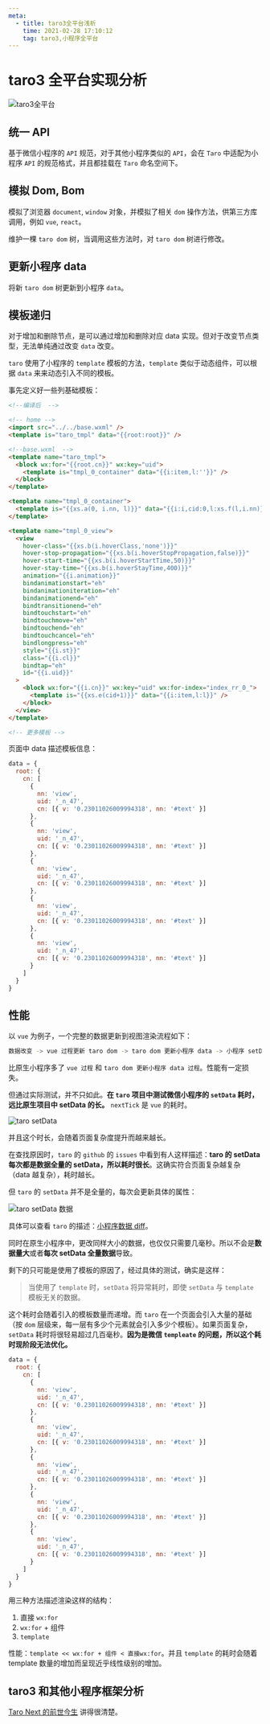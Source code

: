 ```yaml
---
meta:
  - title: taro3全平台浅析
    time: 2021-02-28 17:10:12
    tag: taro3,小程序全平台
---
```


# taro3 全平台实现分析

![taro3全平台](https://fireli-1256465711.cos.ap-chengdu.myqcloud.com/img/taro3%E5%85%A8%E5%B9%B3%E5%8F%B0.png)

<!-- more -->

## 统一 API

基于微信小程序的 `API` 规范，对于其他小程序类似的 `API`，会在 `Taro` 中适配为小程序 `API` 的规范格式，并且都挂载在 `Taro` 命名空间下。

## 模拟 Dom, Bom

模拟了浏览器 `document`, `window` 对象，并模拟了相关 `dom` 操作方法，供第三方库调用，例如 `vue`, `react`。

维护一棵 `taro dom` 树，当调用这些方法时，对 `taro dom` 树进行修改。

## 更新小程序 data

将新 `taro dom` 树更新到小程序 `data`。

## 模板递归

对于增加和删除节点，是可以通过增加和删除对应 data 实现。但对于改变节点类型，无法单纯通过改变 `data` 改变。

`taro` 使用了小程序的 `template` 模板的方法，`template` 类似于动态组件，可以根据 `data` 来来动态引入不同的模板。

事先定义好一些列基础模板：

```html
<!--编译后  -->

<!-- home -->
<import src="../../base.wxml" />
<template is="taro_tmpl" data="{{root:root}}" />

<!--base.wxml  -->
<template name="taro_tmpl">
  <block wx:for="{{root.cn}}" wx:key="uid">
    <template is="tmpl_0_container" data="{{i:item,l:''}}" />
  </block>
</template>

<template name="tmpl_0_container">
  <template is="{{xs.a(0, i.nn, l)}}" data="{{i:i,cid:0,l:xs.f(l,i.nn)}}" />
</template>

<template name="tmpl_0_view">
  <view
    hover-class="{{xs.b(i.hoverClass,'none')}}"
    hover-stop-propagation="{{xs.b(i.hoverStopPropagation,false)}}"
    hover-start-time="{{xs.b(i.hoverStartTime,50)}}"
    hover-stay-time="{{xs.b(i.hoverStayTime,400)}}"
    animation="{{i.animation}}"
    bindanimationstart="eh"
    bindanimationiteration="eh"
    bindanimationend="eh"
    bindtransitionend="eh"
    bindtouchstart="eh"
    bindtouchmove="eh"
    bindtouchend="eh"
    bindtouchcancel="eh"
    bindlongpress="eh"
    style="{{i.st}}"
    class="{{i.cl}}"
    bindtap="eh"
    id="{{i.uid}}"
  >
    <block wx:for="{{i.cn}}" wx:key="uid" wx:for-index="index_rr_0_">
      <template is="{{xs.e(cid+1)}}" data="{{i:item,l:l}}" />
    </block>
  </view>
</template>

<!-- 更多模板 -->
```

页面中 data 描述模板信息：

```js
data = {
  root: {
    cn: [
      {
        nn: 'view',
        uid: '_n_47',
        cn: [{ v: '0.23011026009994318', nn: '#text' }]
      },
      {
        nn: 'view',
        uid: '_n_47',
        cn: [{ v: '0.23011026009994318', nn: '#text' }]
      },
      {
        nn: 'view',
        uid: '_n_47',
        cn: [{ v: '0.23011026009994318', nn: '#text' }]
      },
      {
        nn: 'view',
        uid: '_n_47',
        cn: [{ v: '0.23011026009994318', nn: '#text' }]
      },
      {
        nn: 'view',
        uid: '_n_47',
        cn: [{ v: '0.23011026009994318', nn: '#text' }]
      }
    ]
  }
}
```

## 性能

以 `vue` 为例子，一个完整的数据更新到视图渲染流程如下：

```bash
数据改变 -> vue 过程更新 taro dom -> taro dom 更新小程序 data -> 小程序 setData
```

比原生小程序多了 `vue 过程` 和 `taro dom 更新小程序 data 过程`。性能有一定损失。

但通过实际测试，并不只如此。**在 `taro` 项目中测试微信小程序的 `setData` 耗时，远比原生项目中 setData 的长。** `nextTick` 是 `vue` 的耗时。

![taro setData](https://fireli-1256465711.cos.ap-chengdu.myqcloud.com/img/taro3%E5%85%A8%E5%B9%B3%E5%8F%B0%E6%B5%85%E6%9E%90/taro_setData_%E8%80%97%E6%97%B6.PNG)

并且这个时长，会随着页面复杂度提升而越来越长。

在查找原因时，`taro` 的 `github` 的 `issues` 中看到有人这样描述：**taro 的 setData 每次都是数据全量的 setData，所以耗时很长**。这确实符合页面复杂越复杂（data 越复杂），耗时越长。

但 `taro` 的 `setData` 并不是全量的，每次会更新具体的属性：

![taro setData 数据](https://fireli-1256465711.cos.ap-chengdu.myqcloud.com/img/taro3%E5%85%A8%E5%B9%B3%E5%8F%B0%E6%B5%85%E6%9E%90/taro_setData_%E6%95%B0%E6%8D%AE.PNG)

具体可以查看 `taro` 的描述：[小程序数据 diff](http://taro-docs.jd.com/taro/docs/optimized-practice#%E5%B0%8F%E7%A8%8B%E5%BA%8F%E6%95%B0%E6%8D%AE-diff)。

同时在原生小程序中，更改同样大小的数据，也仅仅只需要几毫秒。所以不会是**数据量大**或者**每次 setData 全量数据**导致。

剩下的只可能是使用了模板的原因了，经过具体的测试，确实是这样：

> 当使用了 `template` 时，`setData` 将异常耗时，即使 `setData` 与 `template` 模板无关的数据。

这个耗时会随着引入的模板数量而递增。而 `taro` 在一个页面会引入大量的基础（按 `dom` 层级来，每一层有多少个元素就会引入多少个模板）。如果页面复杂，`setData` 耗时将很轻易超过几百毫秒。**因为是微信 `templeate` 的问题，所以这个耗时现阶段无法优化。**

```js
data = {
  root: {
    cn: [
      {
        nn: 'view',
        uid: '_n_47',
        cn: [{ v: '0.23011026009994318', nn: '#text' }]
      },
      {
        nn: 'view',
        uid: '_n_47',
        cn: [{ v: '0.23011026009994318', nn: '#text' }]
      },
      {
        nn: 'view',
        uid: '_n_47',
        cn: [{ v: '0.23011026009994318', nn: '#text' }]
      },
      {
        nn: 'view',
        uid: '_n_47',
        cn: [{ v: '0.23011026009994318', nn: '#text' }]
      },
      {
        nn: 'view',
        uid: '_n_47',
        cn: [{ v: '0.23011026009994318', nn: '#text' }]
      }
    ]
  }
}
```

用三种方法描述渲染这样的结构：

1. 直接 `wx:for`
2. `wx:for` + 组件
3. `template`

性能：`template << wx:for + 组件 < 直接wx:for`。并且 `template` 的耗时会随着 template 数量的增加而呈现近乎线性级别的增加。

## taro3 和其他小程序框架分析

[Taro Next 的前世今生](https://juejin.cn/post/6881915581168746510#heading-14) 讲得很清楚。
